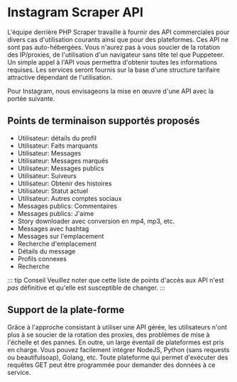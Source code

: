 # Instagram Scraper API

L'équipe derrière PHP Scraper travaille à fournir des API commerciales pour divers cas d'utilisation courants ainsi que pour des plateformes. Ces API ne sont pas auto-hébergées. Vous n'aurez pas à vous soucier de la rotation des IP/proxies, de l'utilisation d'un navigateur sans tête tel que Puppeteer. Un simple appel à l'API vous permettra d'obtenir toutes les informations requises. Les services seront fournis sur la base d'une structure tarifaire attractive dépendant de l'utilisation.

Pour Instagram, nous envisageons la mise en œuvre d'une API avec la portée suivante.

## Points de terminaison supportés proposés

- Utilisateur: détails du profil
- Utilisateur: Faits marquants
- Utilisateur: Messages
- Utilisateur: Messages marqués
- Utilisateur: Messages publics
- Utilisateur: Suiveurs
- Utilisateur: Obtenir des histoires
- Utilisateur: Statut actuel
- Utilisateur: Autres comptes sociaux
- Messages publics: Commentaires
- Messages publics: J'aime
- Story downloader avec conversion en mp4, mp3, etc.
- Messages avec hashtag
- Messages sur l'emplacement
- Recherche d'emplacement
- Détails du message
- Profils connexes
- Recherche

::: tip Conseil
Veuillez noter que cette liste de points d'accès aux API n'est *pas* définitive et qu'elle est susceptible de changer.
:::

## Support de la plate-forme

Grâce à l'approche consistant à utiliser une API gérée, les utilisateurs n'ont plus à se soucier de la rotation des proxies, des problèmes de mise à l'échelle et des pannes. En outre, un large éventail de plateformes est pris en charge. Vous pouvez facilement intégrer NodeJS, Python (sans requests ou beautifulsoap), Golang, etc. Toute plateforme qui permet d'exécuter des requêtes GET peut être programmée pour demander des données à ce service.
